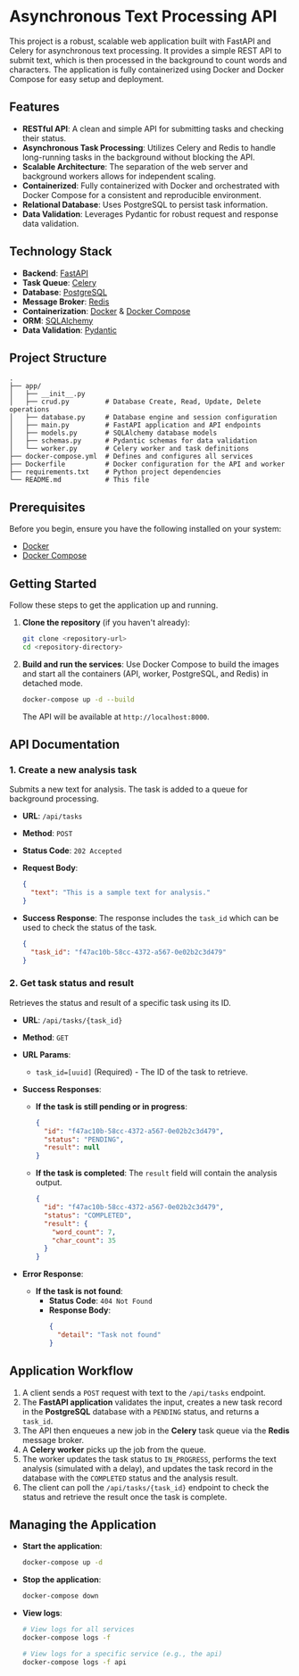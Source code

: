 # Asynchronous Text Processing API

This project is a robust, scalable web application built with FastAPI and Celery for asynchronous text processing. It provides a simple REST API to submit text, which is then processed in the background to count words and characters. The application is fully containerized using Docker and Docker Compose for easy setup and deployment.

## Features

-   **RESTful API**: A clean and simple API for submitting tasks and checking their status.
-   **Asynchronous Task Processing**: Utilizes Celery and Redis to handle long-running tasks in the background without blocking the API.
-   **Scalable Architecture**: The separation of the web server and background workers allows for independent scaling.
-   **Containerized**: Fully containerized with Docker and orchestrated with Docker Compose for a consistent and reproducible environment.
-   **Relational Database**: Uses PostgreSQL to persist task information.
-   **Data Validation**: Leverages Pydantic for robust request and response data validation.

## Technology Stack

-   **Backend**: [FastAPI](https://fastapi.tiangolo.com/)
-   **Task Queue**: [Celery](https://docs.celeryq.dev/en/stable/)
-   **Database**: [PostgreSQL](https://www.postgresql.org/)
-   **Message Broker**: [Redis](https://redis.io/)
-   **Containerization**: [Docker](https://www.docker.com/) & [Docker Compose](https://docs.docker.com/compose/)
-   **ORM**: [SQLAlchemy](https://www.sqlalchemy.org/)
-   **Data Validation**: [Pydantic](https://docs.pydantic.dev/)

## Project Structure

```
.
├── app/
│   ├── __init__.py
│   ├── crud.py         # Database Create, Read, Update, Delete operations
│   ├── database.py     # Database engine and session configuration
│   ├── main.py         # FastAPI application and API endpoints
│   ├── models.py       # SQLAlchemy database models
│   ├── schemas.py      # Pydantic schemas for data validation
│   └── worker.py       # Celery worker and task definitions
├── docker-compose.yml  # Defines and configures all services
├── Dockerfile          # Docker configuration for the API and worker
├── requirements.txt    # Python project dependencies
└── README.md           # This file
```

## Prerequisites

Before you begin, ensure you have the following installed on your system:
-   [Docker](https://docs.docker.com/get-docker/)
-   [Docker Compose](https://docs.docker.com/compose/install/)

## Getting Started

Follow these steps to get the application up and running.

1.  **Clone the repository** (if you haven't already):
    ```sh
    git clone <repository-url>
    cd <repository-directory>
    ```

2.  **Build and run the services**:
    Use Docker Compose to build the images and start all the containers (API, worker, PostgreSQL, and Redis) in detached mode.
    ```sh
    docker-compose up -d --build
    ```
    The API will be available at `http://localhost:8000`.

## API Documentation

### 1. Create a new analysis task

Submits a new text for analysis. The task is added to a queue for background processing.

-   **URL**: `/api/tasks`
-   **Method**: `POST`
-   **Status Code**: `202 Accepted`
-   **Request Body**:

    ```json
    {
      "text": "This is a sample text for analysis."
    }
    ```

-   **Success Response**:
    The response includes the `task_id` which can be used to check the status of the task.

    ```json
    {
      "task_id": "f47ac10b-58cc-4372-a567-0e02b2c3d479"
    }
    ```

### 2. Get task status and result

Retrieves the status and result of a specific task using its ID.

-   **URL**: `/api/tasks/{task_id}`
-   **Method**: `GET`
-   **URL Params**:
    -   `task_id=[uuid]` (Required) - The ID of the task to retrieve.

-   **Success Responses**:

    -   **If the task is still pending or in progress**:

        ```json
        {
          "id": "f47ac10b-58cc-4372-a567-0e02b2c3d479",
          "status": "PENDING",
          "result": null
        }
        ```

    -   **If the task is completed**:
        The `result` field will contain the analysis output.

        ```json
        {
          "id": "f47ac10b-58cc-4372-a567-0e02b2c3d479",
          "status": "COMPLETED",
          "result": {
            "word_count": 7,
            "char_count": 35
          }
        }
        ```

-   **Error Response**:

    -   **If the task is not found**:
        -   **Status Code**: `404 Not Found`
        -   **Response Body**:
            ```json
            {
              "detail": "Task not found"
            }
            ```

## Application Workflow

1.  A client sends a `POST` request with text to the `/api/tasks` endpoint.
2.  The **FastAPI application** validates the input, creates a new task record in the **PostgreSQL** database with a `PENDING` status, and returns a `task_id`.
3.  The API then enqueues a new job in the **Celery** task queue via the **Redis** message broker.
4.  A **Celery worker** picks up the job from the queue.
5.  The worker updates the task status to `IN_PROGRESS`, performs the text analysis (simulated with a delay), and updates the task record in the database with the `COMPLETED` status and the analysis result.
6.  The client can poll the `/api/tasks/{task_id}` endpoint to check the status and retrieve the result once the task is complete.

## Managing the Application

-   **Start the application**:
    ```sh
    docker-compose up -d
    ```

-   **Stop the application**:
    ```sh
    docker-compose down
    ```

-   **View logs**:
    ```sh
    # View logs for all services
    docker-compose logs -f

    # View logs for a specific service (e.g., the api)
    docker-compose logs -f api
    ```
